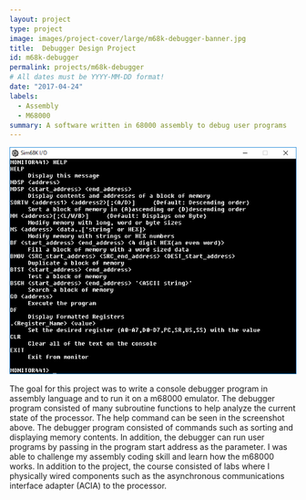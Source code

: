 ```yaml
---
layout: project
type: project
image: images/project-cover/large/m68k-debugger-banner.jpg
title:  Debugger Design Project
id: m68k-debugger
permalink: projects/m68k-debugger
# All dates must be YYYY-MM-DD format!
date: "2017-04-24"
labels:
  - Assembly
  - M68000
summary: A software written in 68000 assembly to debug user programs
---
```


<img src="/images/m68k-debugger/screenshot.png" class="ui huge centered rounded image">

<p>
  The goal for this project was to write a console debugger program in assembly language and to run it on a m68000 emulator. The debugger program consisted of many subroutine functions to help analyze the current state of the processor. The help command can be seen in the screenshot above. The debugger program consisted of commands such as sorting and displaying memory contents. In addition, the debugger can run user programs by passing in the program start address as the parameter. I was able to challenge my assembly coding skill and learn how the m68000 works. In addition to the project, the course consisted of labs where I physically wired components such as the asynchronous communications interface adapter (ACIA)  to the processor.
</p>